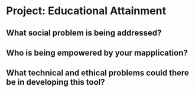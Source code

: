 # Project: Educational Attainment 

## What social problem is being addressed?

## Who is being empowered by your mapplication?

## What technical and ethical problems could there be in developing this tool?

##

